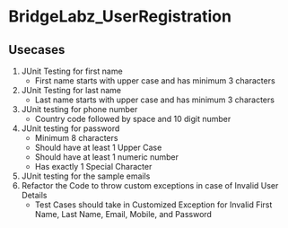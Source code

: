 # BridgeLabz_UserRegistration

## Usecases
1. JUnit Testing for first name
    - First name starts with upper case and has minimum 3 characters
2. JUnit Testing for last name
    - Last name starts with upper case and has minimum 3 characters
3. JUnit testing for phone number
    - Country code followed by space and 10 digit number
4. JUnit testing for password
    - Minimum 8 characters 
    - Should have at least 1 Upper Case 
    - Should have at least 1 numeric number 
    - Has exactly 1 Special Character
5. JUnit testing for the sample emails
6. Refactor the Code to throw custom exceptions in case of Invalid User Details
    - Test Cases should take in Customized Exception for Invalid First Name, Last Name, Email, Mobile, and Password

